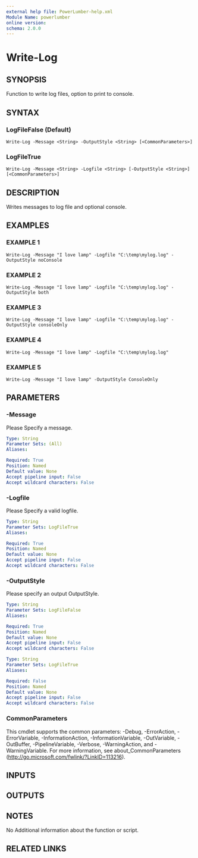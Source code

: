 ```yaml
---
external help file: PowerLumber-help.xml
Module Name: powerlumber
online version:
schema: 2.0.0
---
```


# Write-Log

## SYNOPSIS
Function to write log files, option to print to console.

## SYNTAX

### LogFileFalse (Default)
```
Write-Log -Message <String> -OutputStyle <String> [<CommonParameters>]
```

### LogFileTrue
```
Write-Log -Message <String> -Logfile <String> [-OutputStyle <String>] [<CommonParameters>]
```

## DESCRIPTION
Writes messages to log file and optional console.

## EXAMPLES

### EXAMPLE 1
```
Write-Log -Message "I love lamp" -Logfile "C:\temp\mylog.log" -OutputStyle noConsole
```

### EXAMPLE 2
```
Write-Log -Message "I love lamp" -Logfile "C:\temp\mylog.log" -OutputStyle both
```

### EXAMPLE 3
```
Write-Log -Message "I love lamp" -Logfile "C:\temp\mylog.log" -OutputStyle consoleOnly
```

### EXAMPLE 4
```
Write-Log -Message "I love lamp" -Logfile "C:\temp\mylog.log"
```

### EXAMPLE 5
```
Write-Log -Message "I love lamp" -OutputStyle ConsoleOnly
```

## PARAMETERS

### -Message
Please Specify a message.

```yaml
Type: String
Parameter Sets: (All)
Aliases:

Required: True
Position: Named
Default value: None
Accept pipeline input: False
Accept wildcard characters: False
```

### -Logfile
Please Specify a valid logfile.

```yaml
Type: String
Parameter Sets: LogFileTrue
Aliases:

Required: True
Position: Named
Default value: None
Accept pipeline input: False
Accept wildcard characters: False
```

### -OutputStyle
Please specify an output OutputStyle.

```yaml
Type: String
Parameter Sets: LogFileFalse
Aliases:

Required: True
Position: Named
Default value: None
Accept pipeline input: False
Accept wildcard characters: False
```

```yaml
Type: String
Parameter Sets: LogFileTrue
Aliases:

Required: False
Position: Named
Default value: None
Accept pipeline input: False
Accept wildcard characters: False
```

### CommonParameters
This cmdlet supports the common parameters: -Debug, -ErrorAction, -ErrorVariable, -InformationAction, -InformationVariable, -OutVariable, -OutBuffer, -PipelineVariable, -Verbose, -WarningAction, and -WarningVariable.
For more information, see about_CommonParameters (http://go.microsoft.com/fwlink/?LinkID=113216).

## INPUTS

## OUTPUTS

## NOTES
No Additional information about the function or script.

## RELATED LINKS
